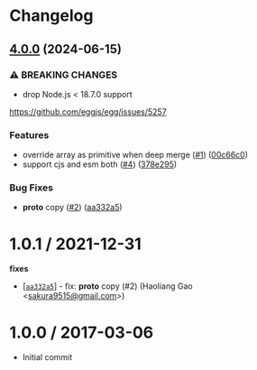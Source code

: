 # Changelog

## [4.0.0](https://github.com/eggjs/extend2/compare/v3.0.0...v4.0.0) (2024-06-15)


### ⚠ BREAKING CHANGES

* drop Node.js < 18.7.0 support

https://github.com/eggjs/egg/issues/5257

### Features

* override array as primitive when deep merge ([#1](https://github.com/eggjs/extend2/issues/1)) ([00c66c0](https://github.com/eggjs/extend2/commit/00c66c07b331063a8edde66b046a5fde12a47cdc))
* support cjs and esm both ([#4](https://github.com/eggjs/extend2/issues/4)) ([378e295](https://github.com/eggjs/extend2/commit/378e295b49ff60010740aa6c01046117144a7c79))


### Bug Fixes

* __proto__ copy ([#2](https://github.com/eggjs/extend2/issues/2)) ([aa332a5](https://github.com/eggjs/extend2/commit/aa332a59116c8398976434b57ea477c6823054f8))

1.0.1 / 2021-12-31
==================

**fixes**
  * [[`aa332a5`](http://github.com/eggjs/extend2/commit/aa332a59116c8398976434b57ea477c6823054f8)] - fix: __proto__ copy (#2) (Haoliang Gao <<sakura9515@gmail.com>>)

1.0.0 / 2017-03-06
==================
  * Initial commit
